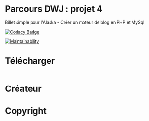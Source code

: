 # Parcours DWJ : projet 4

Billet simple pour l'Alaska - Créer un moteur de blog en PHP et MySql

[![Codacy Badge](https://app.codacy.com/project/badge/Grade/e02f486e5b524b74944155b50fe2ae0b)](https://www.codacy.com/manual/srivoyre/Openclassrooms_p4?utm_source=github.com&amp;utm_medium=referral&amp;utm_content=srivoyre/Openclassrooms_p4&amp;utm_campaign=Badge_Grade)

[![Maintainability](https://api.codeclimate.com/v1/badges/8a6e43bab6c9d7f0c01d/maintainability)](https://codeclimate.com/github/srivoyre/Openclassrooms_p4/maintainability)

# Télécharger
```

```

# Créateur

# Copyright
